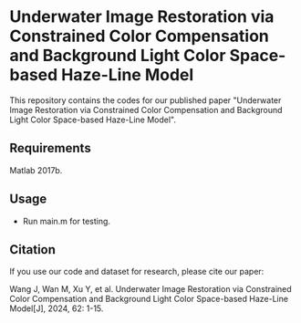 # Underwater Image Restoration via Constrained Color Compensation and Background Light Color Space-based Haze-Line Model
This repository contains the codes for our published paper "Underwater Image Restoration via Constrained Color Compensation and Background Light Color Space-based Haze-Line Model". 

## Requirements
Matlab 2017b.

## Usage
- Run main.m for testing.

## Citation
If you use our code and dataset for research, please cite our paper:

Wang J, Wan M, Xu Y, et al. Underwater Image Restoration via Constrained Color Compensation and Background Light Color Space-based Haze-Line Model[J], 2024, 62: 1-15.
